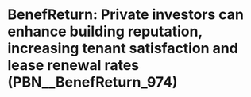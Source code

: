 # BenefReturn: __Private investors can enhance building reputation, increasing tenant satisfaction and lease renewal rates__ (PBN__BenefReturn_974)

